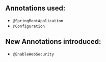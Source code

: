## Annotations used:

- `@SpringBootApplication`
- `@Configuration`

## New Annotations introduced:

- `@EnableWebSecurity`

